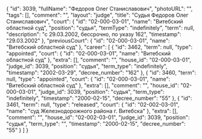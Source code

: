 {
    "id": 3039,
    "fullName": "Федоров Олег Станиславович",
    "photoURL": "",
    "tags": [],
    "comment": "",
    "layout": "judge",
    "title": "Судья Федоров Олег Станиславович",
    "court": {
        "id": "02-000-03-01",
        "name": "Витебский областной суд",
        "position": "судья",
        "termType": "indefinitely",
        "term": null,
        "description": "c 29.03.2002, бессрочно, по указу 162",
        "timestamp": "29.03.2002"
    },
    "previousCourt": {
        "id": "02-000-03-01",
        "name": "Витебский областной суд"
    },
    "career": [
        {
            "id": 3462,
            "term": null,
            "type": "appointed",
            "court": {
                "id": "02-000-03-01",
                "name": "Витебский областной суд"
            },
            "extra": [],
            "comment": "",
            "house_id": "02-000-03-01",
            "judge_id": 3039,
            "position": "судья",
            "term_type": "indefinitely",
            "timestamp": "2002-03-29",
            "decree_number": "162"
        },
        {
            "id": 3460,
            "term": null,
            "type": "appointed",
            "court": {
                "id": "02-000-03-01",
                "name": "Витебский областной суд"
            },
            "extra": [],
            "comment": "",
            "house_id": "02-000-03-01",
            "judge_id": 3039,
            "position": "судья",
            "term_type": "indefinitely",
            "timestamp": "2000-02-15",
            "decree_number": "55"
        },
        {
            "id": 3461,
            "term": null,
            "type": "released",
            "court": {
                "id": "02-002-03-01",
                "name": "суд Железнодорожного района г. Витебска"
            },
            "extra": [],
            "comment": "",
            "house_id": "02-002-03-01",
            "judge_id": 3039,
            "position": "судья",
            "term_type": "",
            "timestamp": "2000-02-15",
            "decree_number": "55"
        }
    ]
}
